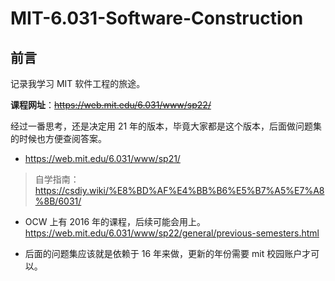 # MIT-6.031-Software-Construction

## 前言

记录我学习 MIT 软件工程的旅途。

**课程网址**：~~<https://web.mit.edu/6.031/www/sp22/>~~

经过一番思考，还是决定用 21 年的版本，毕竟大家都是这个版本，后面做问题集的时候也方便查阅答案。

- https://web.mit.edu/6.031/www/sp21/

> 自学指南：https://csdiy.wiki/%E8%BD%AF%E4%BB%B6%E5%B7%A5%E7%A8%8B/6031/

- OCW 上有 2016 年的课程，后续可能会用上。https://web.mit.edu/6.031/www/sp22/general/previous-semesters.html

- 后面的问题集应该就是依赖于 16 年来做，更新的年份需要 mit 校园账户才可以。
